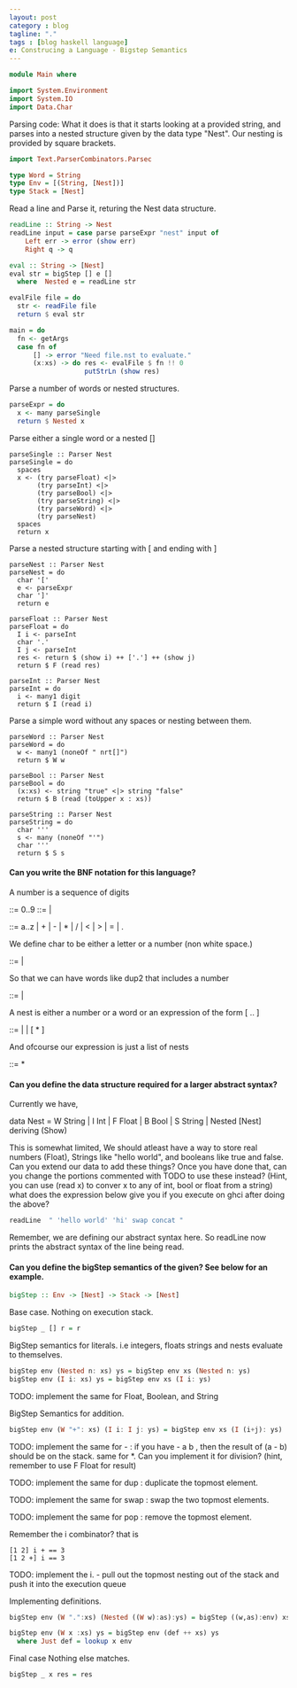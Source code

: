 ```yaml
---
layout: post
category : blog
tagline: "."
tags : [blog haskell language]
e: Construcing a Language - Bigstep Semantics
---
```


~~~ haskell
module Main where

import System.Environment 
import System.IO 
import Data.Char
~~~

Parsing code: What it does is that it starts looking at a provided string, and
parses into a nested structure given by the data type "Nest". Our nesting is
provided by square brackets.

~~~ haskell
import Text.ParserCombinators.Parsec

type Word = String
type Env = [(String, [Nest])]
type Stack = [Nest]
~~~

Read a line and Parse it, returing the Nest data structure.

~~~ haskell
readLine :: String -> Nest
readLine input = case parse parseExpr "nest" input of
    Left err -> error (show err)
    Right q -> q

eval :: String -> [Nest]
eval str = bigStep [] e []
  where  Nested e = readLine str

evalFile file = do
  str <- readFile file
  return $ eval str

main = do
  fn <- getArgs
  case fn of
      [] -> error "Need file.nst to evaluate."
      (x:xs) -> do res <- evalFile $ fn !! 0
                   putStrLn (show res)
~~~

Parse a number of words or nested structures.

~~~ haskell
parseExpr = do
  x <- many parseSingle
  return $ Nested x
~~~

Parse either a single word or a nested []

~~~
parseSingle :: Parser Nest
parseSingle = do
  spaces
  x <- (try parseFloat) <|>
       (try parseInt) <|>
       (try parseBool) <|>
       (try parseString) <|>
       (try parseWord) <|>
       (try parseNest)
  spaces
  return x
~~~

Parse a nested structure starting with [ and ending with ]

~~~
parseNest :: Parser Nest
parseNest = do
  char '['
  e <- parseExpr
  char ']'
  return e

parseFloat :: Parser Nest
parseFloat = do
  I i <- parseInt
  char '.'
  I j <- parseInt
  res <- return $ (show i) ++ ['.'] ++ (show j)
  return $ F (read res)

parseInt :: Parser Nest
parseInt = do
  i <- many1 digit
  return $ I (read i)
~~~

Parse a simple word without any spaces or nesting between them.

~~~
parseWord :: Parser Nest
parseWord = do
  w <- many1 (noneOf " nrt[]")
  return $ W w

parseBool :: Parser Nest
parseBool = do
  (x:xs) <- string "true" <|> string "false"
  return $ B (read (toUpper x : xs))

parseString :: Parser Nest
parseString = do
  char '''
  s <- many (noneOf "'")
  char '''
  return $ S s
~~~



#### Can you write the BNF notation for this language?

A number is a sequence of digits

 <digit>   ::= 0..9
 <num>     ::= <digit>
             | <digit><num>

 <letter>  ::= a..z | + | - | * | / | < | > | = | .

We define char to be either a letter or a number (non white space.)

 <char>    ::= <letter>
             | <digit>

So that we can have words like dup2 that includes a number

 <word>    ::= <letter>
              | <word> <char>

A nest is either a number or a word or an expression of the form [ .. ]

 <nest>    ::= <num>
             | <word>
             | [ <nest>* ]

And ofcourse our expression is just a list of nests

 <expr>   ::= <nest>*

#### Can you define the data structure required for a larger abstract syntax?

Currently we have,

data Nest = W String
          | I Int
          | F Float
          | B Bool
          | S String
          | Nested [Nest]
  deriving (Show)

This is somewhat limited, We should atleast have a way to store real numbers (Float),
Strings like "hello world", and booleans like true and false. Can you extend our data
to add these things? Once you have done that, can you change the portions commented with
TODO to use these instead? (Hint, you can use (read x) to conver x to any of int, bool
or float from a string)
what does the expression below give you if you execute on ghci after doing the above?

~~~ haskell
readLine  " 'hello world' 'hi' swap concat "
~~~

Remember, we are defining our abstract syntax here. So readLine now prints the abstract
syntax of the line being read.

#### Can you define the bigStep semantics of the given? See below for an example.

~~~ haskell
bigStep :: Env -> [Nest] -> Stack -> [Nest]
~~~

Base case. Nothing on execution stack.

~~~ haskell
bigStep _ [] r = r
~~~

BigStep semantics for literals. i.e integers, floats strings and nests evaluate to themselves.

~~~ haskell
bigStep env (Nested n: xs) ys = bigStep env xs (Nested n: ys)
bigStep env (I i: xs) ys = bigStep env xs (I i: ys)
~~~

TODO: implement the same for Float, Boolean, and String

BigStep Semantics for addition.

~~~ haskell
bigStep env (W "+": xs) (I i: I j: ys) = bigStep env xs (I (i+j): ys)
~~~

TODO: implement the same for - : if you have - a b , then the result of (a - b) should be on the stack.
      same for *. Can you implement it for division? (hint, remember to use F Float for result)

TODO: implement the same for dup  : duplicate the topmost element.

TODO: implement the same for swap : swap the two topmost elements.

TODO: implement the same for pop : remove the topmost element.

Remember the i combinator? that is 

~~~
[1 2] i + == 3
[1 2 +] i == 3
~~~

TODO: implement the i. - pull out the topmost nesting out of the stack and push it into the execution queue


Implementing definitions.

~~~ haskell
bigStep env (W ".":xs) (Nested ((W w):as):ys) = bigStep ((w,as):env) xs ys

bigStep env (W x :xs) ys = bigStep env (def ++ xs) ys
  where Just def = lookup x env
~~~

Final case Nothing else matches.

~~~ haskell
bigStep _ x res = res
~~~

